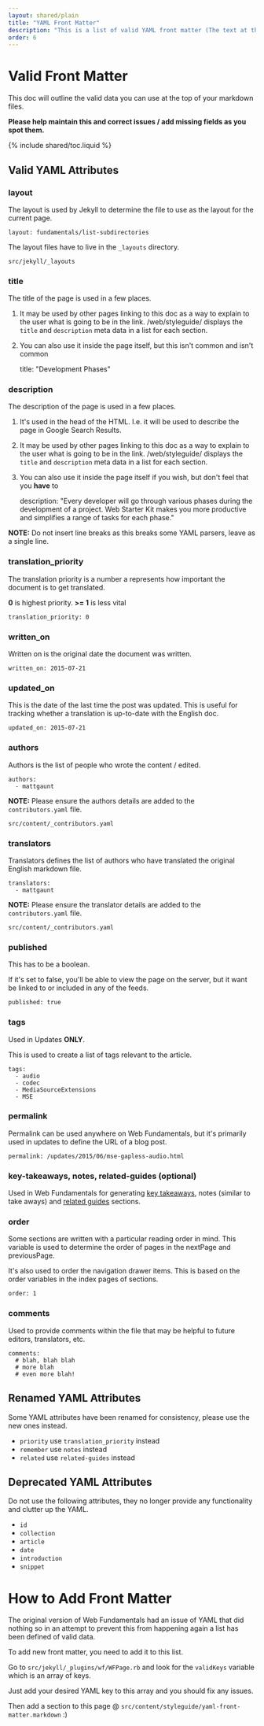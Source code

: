 ```yaml
---
layout: shared/plain
title: "YAML Front Matter"
description: "This is a list of valid YAML front matter (The text at the top of each markdown file)."
order: 6
---
```

# Valid Front Matter

This doc will outline the valid data you can use at the top of your markdown
files.

**Please help maintain this and correct issues / add missing fields as you
spot them.**

{% include shared/toc.liquid %}

## Valid YAML Attributes

### **layout**

The layout is used by Jekyll to determine the file to use as the layout for the
current page.

    layout: fundamentals/list-subdirectories

The layout files have to live in the `_layouts` directory.

    src/jekyll/_layouts

### title

The title of the page is used in a few places.

1. It may be used by other pages linking to this doc as a way to explain to the
user what is going to be in the link. /web/styleguide/ displays the `title` and
`description` meta data in a list for each section.
2. You can also use it inside the page itself, but this isn't common and
isn't common

    title: "Development Phases"

### description

The description of the page is used in a few places.

1. It's used in the head of the HTML. I.e. it will be used to describe the page
in Google Search Results.
2. It may be used by other pages linking to this doc as a way to explain to the
user what is going to be in the link. /web/styleguide/ displays the `title` and
`description` meta data in a list for each section.
3. You can also use it inside the page itself if you wish, but don't feel
that you **have** to

    description: "Every developer will go through various phases during the
      development of a project. Web Starter Kit makes you more productive and
      simplifies a range of tasks for each phase."

**NOTE:** Do not insert line breaks as this breaks some YAML parsers, leave as
a single line.

### translation_priority

The translation priority is a number a represents how important the document
is to get translated.

**0** is highest priority. **>= 1** is less vital

    translation_priority: 0

### written_on

Written on is the original date the document was written.

    written_on: 2015-07-21

### updated_on

This is the date of the last time the post was updated. This is useful
for tracking whether a translation is up-to-date with the English doc.

    updated_on: 2015-07-21

### authors

Authors is the list of people who wrote the content / edited.

    authors:
      - mattgaunt

**NOTE:** Please ensure the authors details are added to the
`contributors.yaml` file.

    src/content/_contributors.yaml

### translators

Translators defines the list of authors who have translated the original English
markdown file.

    translators:
      - mattgaunt

**NOTE:** Please ensure the translator details are added to the
`contributors.yaml` file.

    src/content/_contributors.yaml

### published

This has to be a boolean.

If it's set to false, you'll be able to view the page on the server, but it
want be linked to or included in any of the feeds.

    published: true

### tags

Used in Updates **ONLY**.

This is used to create a list of tags relevant to the article.

    tags:
      - audio
      - codec
      - MediaSourceExtensions
      - MSE

### permalink

Permalink can be used anywhere on Web Fundamentals, but it's primarily used
in updates to define the URL of a blog post.

    permalink: /updates/2015/06/mse-gapless-audio.html

### key-takeaways, notes, related-guides (optional)

Used in Web Fundamentals for generating
[key takeaways](/web/styleguide/useful-and-common-tags#takeaways), notes
(similar to take aways) and
[related guides](/web/styleguide/useful-and-common-tags#related-guides)
sections.

### order

Some sections are written with a particular reading order in mind. This
variable is used to determine the order of pages in the nextPage and
previousPage.

It's also used to order the navigation drawer items. This is based on the
order variables in the index pages of sections.

    order: 1


### comments

Used to provide comments within the file that may be helpful to future editors,
translators, etc.

    comments:
      # blah, blah blah
      # more blah
      # even more blah!

## Renamed YAML Attributes

Some YAML attributes have been renamed for consistency, please use the new ones
instead.

* `priority` use `translation_priority` instead
* `remember` use `notes` instead
* `related` use `related-guides` instead

## Deprecated YAML Attributes

Do not use the following attributes, they no longer provide any functionality
and clutter up the YAML.

* `id`
* `collection`
* `article`
* `date`
* `introduction`
* `snippet`

# How to Add Front Matter

The original version of Web Fundamentals had an issue of YAML that did nothing
so in an attempt to prevent this from happening again a list has been defined
of valid data.

To add new front matter, you need to add it to this list.

Go to `src/jekyll/_plugins/wf/WFPage.rb` and look for the `validKeys` variable
which is an array of keys.

Just add your desired YAML key to this array and you should fix any issues.

Then add a section to this page @
`src/content/styleguide/yaml-front-matter.markdown` :)
